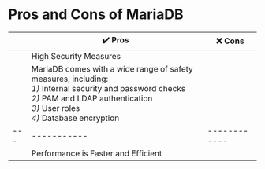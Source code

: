 # Pros and Cons of MariaDB
|   | ✔️ Pros | ❌ Cons  |
|---|----------|-----------|
|   | High Security Measures |    |
|   | MariaDB comes with a wide range of safety measures, including: <br/> *1)* Internal security and password checks <br/> *2)* PAM and LDAP authentication <br/> *3)* User roles <br/> *4)* Database encryption|     
|---|-----------|------------|
|   | Performance is Faster and Efficient|   |
